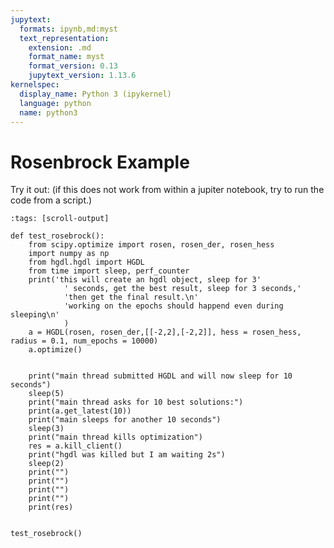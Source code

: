 ```yaml
---
jupytext:
  formats: ipynb,md:myst
  text_representation:
    extension: .md
    format_name: myst
    format_version: 0.13
    jupytext_version: 1.13.6
kernelspec:
  display_name: Python 3 (ipykernel)
  language: python
  name: python3
---
```


# Rosenbrock Example

Try it out: (if this does not work from within a jupiter notebook, try to run the code from a script.)

```{code-cell} ipython3
:tags: [scroll-output]

def test_rosebrock():
    from scipy.optimize import rosen, rosen_der, rosen_hess
    import numpy as np
    from hgdl.hgdl import HGDL
    from time import sleep, perf_counter
    print('this will create an hgdl object, sleep for 3'
            ' seconds, get the best result, sleep for 3 seconds,'
            'then get the final result.\n'
            'working on the epochs should happend even during sleeping\n'
            )
    a = HGDL(rosen, rosen_der,[[-2,2],[-2,2]], hess = rosen_hess, radius = 0.1, num_epochs = 10000)
    a.optimize()


    print("main thread submitted HGDL and will now sleep for 10 seconds")
    sleep(5)
    print("main thread asks for 10 best solutions:")
    print(a.get_latest(10))
    print("main sleeps for another 10 seconds")
    sleep(3)
    print("main thread kills optimization")
    res = a.kill_client()
    print("hgdl was killed but I am waiting 2s")
    sleep(2)
    print("")
    print("")
    print("")
    print("")
    print(res)


test_rosebrock()
```

```{code-cell} ipython3

```
